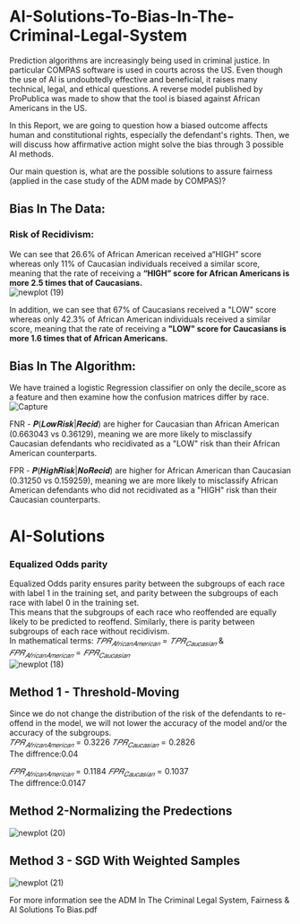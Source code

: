 # AI-Solutions-To-Bias-In-The-Criminal-Legal-System
Prediction algorithms are increasingly being used in criminal justice. In particular COMPAS software is used in courts across the US.
Even though the use of AI is undoubtedly effective and beneficial, it raises many technical, legal, and ethical questions.
A reverse model published by ProPublica was made to show that the tool is biased against African Americans in the US.

In this Report, we are going to question how a biased outcome affects human and constitutional rights, especially the defendant's rights. Then, we will discuss how affirmative action might solve the bias through 3 possible AI methods.

Our main question is, what are the possible solutions to assure fairness (applied in the case study of the ADM made by COMPAS)?
## Bias In The Data:
### Risk of Recidivism:
We can see that 26.6% of African American received a“HIGH” score whereas only 11% of Caucasian individuals received a similar score, meaning that the rate of receiving a  <b>“HIGH” score for African Americans is more 2.5 times that of Caucasians.</b><br>
![newplot (19)](https://user-images.githubusercontent.com/53708521/229221775-425cbf0f-6d95-465b-8724-2b0434ed2499.png)<br>

In addition, we can see that 67% of Caucasians received a "LOW" score whereas only 42.3% of African American individuals received a similar score, meaning that the rate of receiving a <b> "LOW" score for Caucasians is more 1.6 times that of African Americans.</b><br>

## Bias In The Algorithm:
We have trained a logistic Regression classifier on only the decile_score as a feature and then examine how the confusion matrices differ by race.<br>
![Capture](https://user-images.githubusercontent.com/53708521/229222596-e22d308b-f8c7-493b-8877-19319daf3624.JPG)

FNR - 𝑷(𝑳𝒐𝒘𝑹𝒊𝒔𝒌|𝑹𝒆𝒄𝒊𝒅) are higher for Caucasian than African American (0.663043 vs 0.36129), meaning we are more likely to misclassify Caucasian defendants who recidivated as a "LOW" risk than their African American counterparts. <br>

FPR - 𝑷(𝑯𝒊𝒈𝒉𝑹𝒊𝒔𝒌|𝑵𝒐𝑹𝒆𝒄𝒊𝒅) are higher for African American than Caucasian (0.31250 vs 0.159259), meaning we are more likely to misclassify African American defendants who did not recidivated as a "HIGH" risk than their Caucasian counterparts. <br>

# AI-Solutions

### Equalized Odds parity
Equalized Odds parity ensures parity between the subgroups of each race with label 1 in the training set, and parity between the subgroups of each race with label 0 in the training set.<br>
This means that the subgroups of each race who reoffended are equally likely to be predicted to reoffend. Similarly, there is parity between subgroups of each race without recidivism.<br>
In mathematical terms: $𝑇𝑃𝑅_{𝐴𝑓𝑟𝑖𝑐𝑎𝑛 𝐴𝑚𝑒𝑟𝑖𝑐𝑎𝑛}=𝑇𝑃𝑅_{𝐶𝑎𝑢𝑐𝑎𝑠𝑖𝑎𝑛}$ & $𝐹𝑃𝑅_{𝐴𝑓𝑟𝑖𝑐𝑎𝑛 𝐴𝑚𝑒𝑟𝑖𝑐𝑎𝑛}=𝐹𝑃𝑅_{𝐶𝑎𝑢𝑐𝑎𝑠𝑖𝑎𝑛}$
<br>
![newplot (18)](https://user-images.githubusercontent.com/53708521/229221191-b9badc03-08cc-44ea-a7e1-13b0bc4dab9d.png)

## Method 1 - Threshold-Moving 
Since we do not change the distribution of the risk of the defendants to re-offend in the model, we will not lower the accuracy of the model and/or the accuracy of the subgroups.<br> 
$𝑇𝑃𝑅_{𝐴𝑓𝑟𝑖𝑐𝑎𝑛 𝐴𝑚𝑒𝑟𝑖𝑐𝑎𝑛}=0.3226$ $𝑇𝑃𝑅_{𝐶𝑎𝑢𝑐𝑎𝑠𝑖𝑎𝑛}=0.2826$<br>
The diffrence:0.04<br>

$𝐹𝑃𝑅_{𝐴𝑓𝑟𝑖𝑐𝑎𝑛 𝐴𝑚𝑒𝑟𝑖𝑐𝑎𝑛}=0.1184$ $𝐹𝑃𝑅_{𝐶𝑎𝑢𝑐𝑎𝑠𝑖𝑎𝑛}=0.1037$ <br>
The diffrence:0.0147 <br>

##  Method 2-Normalizing the Predections
![newplot (20)](https://user-images.githubusercontent.com/53708521/229225223-378448b9-03b8-49f2-a3bf-3bfa4b43a83a.png)

## Method 3 - SGD With Weighted Samples
![newplot (21)](https://user-images.githubusercontent.com/53708521/229225350-58411d5e-e1fb-4349-ae31-ba651824ef2e.png)<br>

For more information see the ADM In The Criminal Legal System, Fairness & AI Solutions To Bias.pdf

